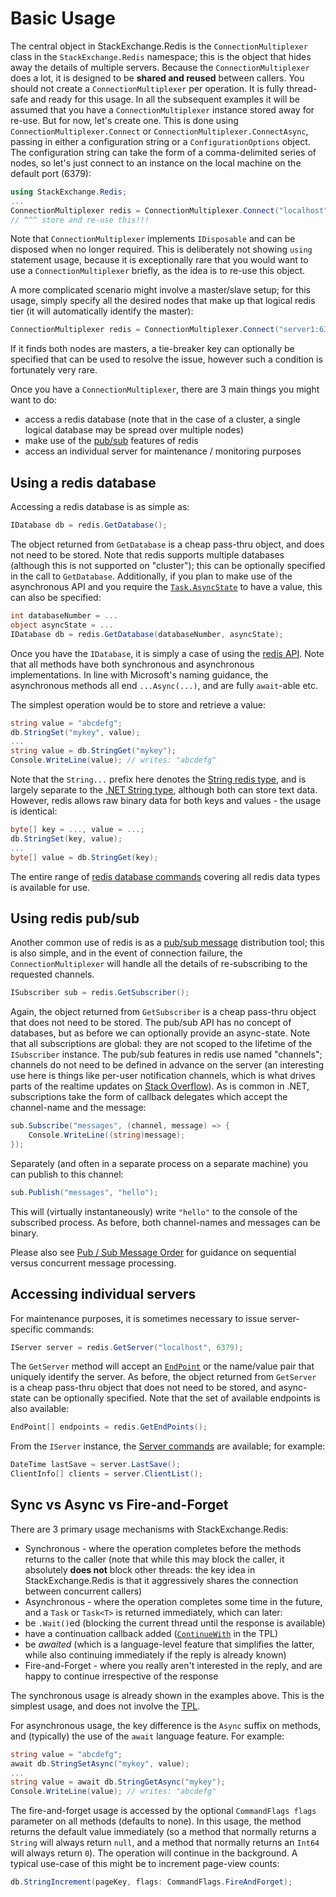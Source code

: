 ﻿Basic Usage
===

The central object in StackExchange.Redis is the `ConnectionMultiplexer` class in the `StackExchange.Redis` namespace; this is the object that hides away the details of multiple servers. Because the `ConnectionMultiplexer` does a lot, it is designed to be **shared and reused** between callers. You should not create a `ConnectionMultiplexer` per operation. It is fully thread-safe and ready for this usage. In all the subsequent examples it will be assumed that you have a `ConnectionMultiplexer` instance stored away for re-use. But for now, let's create one. This is done using `ConnectionMultiplexer.Connect` or `ConnectionMultiplexer.ConnectAsync`, passing in either a configuration string or a `ConfigurationOptions` object. The configuration string can take the form of a comma-delimited series of nodes, so let's just connect to an instance on the local machine on the default port (6379):

```C#
using StackExchange.Redis;
...
ConnectionMultiplexer redis = ConnectionMultiplexer.Connect("localhost");
// ^^^ store and re-use this!!!
```

Note that `ConnectionMultiplexer` implements `IDisposable` and can be disposed when no longer required. This is deliberately not showing `using` statement usage, because it is exceptionally rare that you would want to use a `ConnectionMultiplexer` briefly, as the idea is to re-use this object.

A more complicated scenario might involve a master/slave setup; for this usage, simply specify all the desired nodes that make up that logical redis tier (it will automatically identify the master):

```C#
ConnectionMultiplexer redis = ConnectionMultiplexer.Connect("server1:6379,server2:6379");
```

If it finds both nodes are masters, a tie-breaker key can optionally be specified that can be used to resolve the issue, however such a condition is fortunately very rare.

Once you have a `ConnectionMultiplexer`, there are 3 main things you might want to do:

- access a redis database (note that in the case of a cluster, a single logical database may be spread over multiple nodes)
- make use of the [pub/sub](http://redis.io/topics/pubsub) features of redis
- access an individual server for maintenance / monitoring purposes

Using a redis database
---

Accessing a redis database is as simple as:

```C#
IDatabase db = redis.GetDatabase();
```

The object returned from `GetDatabase` is a cheap pass-thru object, and does not need to be stored. Note that redis supports multiple databases (although this is not supported on "cluster"); this can be optionally specified in the call to `GetDatabase`. Additionally, if you plan to make use of the asynchronous API and you require the [`Task.AsyncState`][2] to have a value, this can also be specified:

```C#
int databaseNumber = ...
object asyncState = ...
IDatabase db = redis.GetDatabase(databaseNumber, asyncState);
```

Once you have the `IDatabase`, it is simply a case of using the [redis API](http://redis.io/commands). Note that all methods have both synchronous and asynchronous implementations. In line with Microsoft's naming guidance, the asynchronous methods all end `...Async(...)`, and are fully `await`-able etc.

The simplest operation would be to store and retrieve a value:

```C#
string value = "abcdefg";
db.StringSet("mykey", value);
...
string value = db.StringGet("mykey");
Console.WriteLine(value); // writes: "abcdefg"
```

Note that the `String...` prefix here denotes the [String redis type](http://redis.io/topics/data-types), and is largely separate to the [.NET String type][3], although both can store text data. However, redis allows raw binary data for both keys and values - the usage is identical:

```C#
byte[] key = ..., value = ...;
db.StringSet(key, value);
...
byte[] value = db.StringGet(key);
```

The entire range of [redis database commands](http://redis.io/commands) covering all redis data types is available for use.

Using redis pub/sub
----

Another common use of redis is as a [pub/sub message](http://redis.io/topics/pubsub) distribution tool; this is also simple, and in the event of connection failure, the `ConnectionMultiplexer` will handle all the details of re-subscribing to the requested channels.

```C#
ISubscriber sub = redis.GetSubscriber();
```

Again, the object returned from `GetSubscriber` is a cheap pass-thru object that does not need to be stored. The pub/sub API has no concept of databases, but as before we can optionally provide an async-state. Note that all subscriptions are global: they are not scoped to the lifetime of the `ISubscriber` instance. The pub/sub features in redis use named "channels"; channels do not need to be defined in advance on the server (an interesting use here is things like per-user notification channels, which is what drives parts of the realtime updates on [Stack Overflow](http://stackoverflow.com)). As is common in .NET, subscriptions take the form of callback delegates which accept the channel-name and the message:

```C#
sub.Subscribe("messages", (channel, message) => {
    Console.WriteLine((string)message);
});
```

Separately (and often in a separate process on a separate machine) you can publish to this channel:

```C#
sub.Publish("messages", "hello");
```

This will (virtually instantaneously) write `"hello"` to the console of the subscribed process. As before, both channel-names and messages can be binary.

Please also see [Pub / Sub Message Order](PubSubOrder) for guidance on sequential versus concurrent message processing.

Accessing individual servers
---

For maintenance purposes, it is sometimes necessary to issue server-specific commands:

```C#
IServer server = redis.GetServer("localhost", 6379);
```

The `GetServer` method will accept an [`EndPoint`](http://msdn.microsoft.com/en-us/library/system.net.endpoint(v=vs.110).aspx) or the name/value pair that uniquely identify the server. As before, the object returned from `GetServer` is a cheap pass-thru object that does not need to be stored, and async-state can be optionally specified. Note that the set of available endpoints is also available:

```C#
EndPoint[] endpoints = redis.GetEndPoints();
```

From the `IServer` instance, the [Server commands](http://redis.io/commands#server) are available; for example:

```C#
DateTime lastSave = server.LastSave();
ClientInfo[] clients = server.ClientList();
```

Sync vs Async vs Fire-and-Forget
---

There are 3 primary usage mechanisms with StackExchange.Redis:

- Synchronous - where the operation completes before the methods returns to the caller (note that while this may block the caller, it absolutely **does not** block other threads: the key idea in StackExchange.Redis is that it aggressively shares the connection between concurrent callers)
- Asynchronous - where the operation completes some time in the future, and a `Task` or `Task<T>` is returned immediately, which can later:
 - be `.Wait()`ed (blocking the current thread until the response is available)
 - have a continuation callback added ([`ContinueWith`](http://msdn.microsoft.com/en-us/library/system.threading.tasks.task.continuewith(v=vs.110).aspx) in the TPL)
 - be *awaited* (which is a language-level feature that simplifies the latter, while also continuing immediately if the reply is already known)
- Fire-and-Forget - where you really aren't interested in the reply, and are happy to continue irrespective of the response

The synchronous usage is already shown in the examples above. This is the simplest usage, and does not involve the [TPL][1].

For asynchronous usage, the key difference is the `Async` suffix on methods, and (typically) the use of the `await` language feature. For example:

```C#
string value = "abcdefg";
await db.StringSetAsync("mykey", value);
...
string value = await db.StringGetAsync("mykey");
Console.WriteLine(value); // writes: "abcdefg"
```

The fire-and-forget usage is accessed by the optional `CommandFlags flags` parameter on all methods (defaults to none). In this usage, the method returns the default value immediately (so a method that normally returns a `String` will always return `null`, and a method that normally returns an `Int64` will always return `0`). The operation will continue in the background. A typical use-case of this might be to increment page-view counts:

```C#
db.StringIncrement(pageKey, flags: CommandFlags.FireAndForget);
```




  [1]: http://msdn.microsoft.com/en-us/library/dd460717%28v=vs.110%29.aspx
  [2]: http://msdn.microsoft.com/en-us/library/system.threading.tasks.task.asyncstate(v=vs.110).aspx
  [3]: http://msdn.microsoft.com/en-us/library/system.string(v=vs.110).aspx
